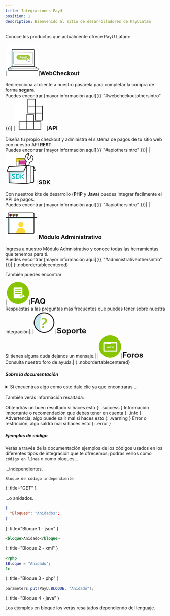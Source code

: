 ```yaml
---
title: Integraciones PayU
position: 1
description: Bienvenido al sitio de desarrolladores de PayULatam
---
```


Conoce los productos que actualmente ofrece PayU Latam:

|<a href="#webcheckoutothersintro"><img src="/images/illustrations/wc.png" alt="WC" style="width:100px;height:100px;border:0;"></a>|**<font size="4.8">WebCheckout</font>**<br><br>Redirecciona al cliente a nuestro pasarela para completar la compra de forma **segura**.<br>Puedes encontrar [mayor información aquí]({{ "#webcheckoutothersintro" }})|
|<a href="#apiothersintro"><img src="/images/illustrations/integration-2.png" alt="API" style="width:100px;height:100px;border:0;"></a>|**<font size="4.8">API</font>**<br><br>Diseña tu propio checkout y administra el sistema de pagos de tu sitio web con nuestro API **REST**.<br>Puedes encontrar [mayor información aquí]({{ "#apiothersintro" }})|
|<a href="#apiothersintro"><img src="/images/illustrations/sdk.png" alt="SDK" style="width:100px;height:100px;border:0;"></a>|**<font size="4.8">SDK</font>**<br><br>Con nuestros kits de desarrollo (**PHP** y **Java**) puedes integrar facilmente el API de pagos.<br>Puedes encontrar [mayor información aquí]({{ "#apiothersintro" }})|
|<a href="#administrativeothersintro"><img src="/images/illustrations/administrative_module.png" alt="MA" style="width:100px;height:100px;border:0;"></a>|**<font size="4.8">Módulo Administrativo</font>**<br><br>Ingresa a nuestro Módulo Admnistrativo y conoce todas las herramientas que tenemos para ti.<br>Puedes encontrar [mayor información aquí]({{ "#administrativeothersintro" }})|
{:.nobordertablecentered}

También puedes encontrar

|<a href="#helpfaq"><img src="/images/illustrations/pqrs-2.png" alt="WC" style="width:70px;height:70px;border:0;"></a>|**<font size="5">FAQ</font>**<br>Respuestas a las preguntas más frecuentes que puedes tener sobre nuestra integración|
|<a href="#helpsupport"><img src="/images/illustrations/questions.png" alt="WC" style="width:70px;height:70px;border:0;"></a>|**<font size="5">Soporte</font>**<br>Si tienes alguna duda dejanos un mensaje.|
|<a href="#helpforum"><img src="/images/illustrations/pqrs-4.png" alt="WC" style="width:70px;height:70px;border:0;"></a>|**<font size="5">Foros</font>**<br>Consulta nuestro foro de ayuda.|
{:.nobordertablecentered}

##### Sobre la documentación

<details>
  <summary>Si encuentras algo como esto dale clic ya que encontraras...</summary>
    ... información complementaria en su interior.
</details><br>
También verás información resaltada:

Obtendrás un buen resultado si haces esto
{: .success }
Información importante o recomendación que debes tener en cuenta
{: .info }
Advertencia, algo puede salir mal si haces esto
{: .warning }
Error o restricción, algo saldrá mal si haces esto
{: .error }

##### Ejemplos de código

Verás a través de la documentación ejemplos de los códigos usados en los diferentes tipos de integración que te ofrecemos; podras verlos como <code id="codeinl">código en línea</code> o como bloques...

...independientes.

~~~ GET
Bloque de código independiente
~~~
{: title="GET" }

...o anidados.

~~~ json
{
  "Bloques": "Anidados";
}
~~~
{: title="Bloque 1 - json" }
~~~ xml
<bloque>Anidado</bloque>
~~~
{: title="Bloque 2 - xml" }
~~~ php
<?php
$Bloque = "Anidado";
?>
~~~
{: title="Bloque 3 - php" }
~~~ java
parameters.put(PayU.BLOQUE, "Anidado");
~~~
{: title="Bloque 4 - java" }

Los ejemplos en bloque los verás resaltados dependiendo del lenguaje.
